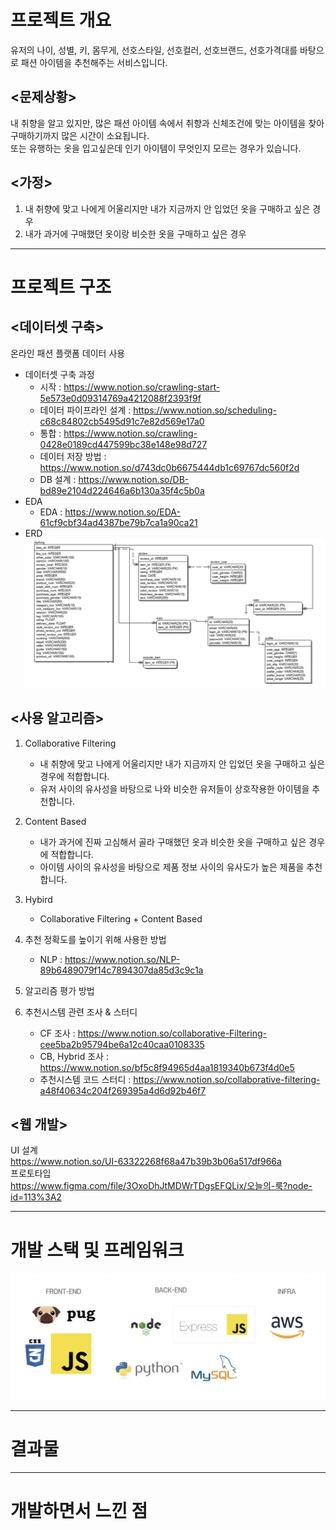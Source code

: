 # 프로젝트 개요
유저의 나이, 성별, 키, 몸무게, 선호스타일, 선호컬러, 선호브랜드, 선호가격대를 바탕으로 패션 아이템을 추천해주는 서비스입니다.

## <문제상황>
내 취향을 알고 있지만, 많은 패션 아이템 속에서 취향과 신체조건에 맞는 아이템을 찾아 구매하기까지 많은 시간이 소요됩니다.   
또는 유행하는 옷을 입고싶은데 인기 아이템이 무엇인지 모르는 경우가 있습니다.

## <가정>
1. 내 취향에 맞고 나에게 어울리지만 내가 지금까지 안 입었던 옷을 구매하고 싶은 경우
2. 내가 과거에 구매했던 옷이랑 비슷한 옷을 구매하고 싶은 경우

--------------
# 프로젝트 구조
## <데이터셋 구축>
온라인 패션 플랫폼 데이터 사용
* 데이터셋 구축 과정  
    - 시작 : https://www.notion.so/crawling-start-5e573e0d09314769a4212088f2393f9f  
    - 데이터 파이프라인 설계 : https://www.notion.so/scheduling-c68c84802cb5495d91c7e82d569e17a0  
    - 통합 : https://www.notion.so/crawling-0428e0189cd447599bc38e148e98d727  
    - 데이터 저장 방법 : https://www.notion.so/d743dc0b6675444db1c69767dc560f2d  
    - DB 설계 : https://www.notion.so/DB-bd89e2104d224646a6b130a35f4c5b0a
* EDA 
    - EDA : https://www.notion.so/EDA-61cf9cbf34ad4387be79b7ca1a90ca21
* ERD  
![ERD](./img/ERD.png)


## <사용 알고리즘>
1. Collaborative Filtering 
    - 내 취향에 맞고 나에게 어울리지만 내가 지금까지 안 입었던 옷을 구매하고 싶은 경우에 적합합니다.
    - 유저 사이의 유사성을 바탕으로 나와 비슷한 유저들이 상호작용한 아이템을 추천합니다.

2. Content Based  
    - 내가 과거에 진짜 고심해서 골라 구매했던 옷과 비슷한 옷을 구매하고 싶은 경우에 적합합니다.
    - 아이템 사이의 유사성을 바탕으로 제품 정보 사이의 유사도가 높은 제품을 추천합니다.

3. Hybird
    - Collaborative Filtering + Content Based

4. 추천 정확도를 높이기 위해 사용한 방법
    - NLP : https://www.notion.so/NLP-89b6489079f14c7894307da85d3c9c1a

5. 알고리즘 평가 방법

6. 추천시스템 관련 조사 & 스터디  
    - CF 조사 : https://www.notion.so/collaborative-Filtering-cee5ba2b95794be6a12c40caa0108335  
    - CB, Hybrid 조사 : https://www.notion.so/bf5c8f94965d4aa1819340b673f4d0e5 
    - 추천시스템 코드 스터디 : https://www.notion.so/collaborative-filtering-a48f40634c204f269395a4d6d92b46f7   

## <웹 개발>
UI 설계  
https://www.notion.so/UI-63322268f68a47b39b3b06a517df966a  
프로토타입  
https://www.figma.com/file/3OxoDhJtMDWrTDgsEFQLix/오늘의-룩?node-id=113%3A2


----------
# 개발 스택 및 프레임워크
![Stack](./img/Stack.png)


----------
# 결과물


------------
# 개발하면서 느낀 점
